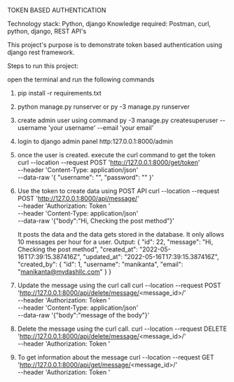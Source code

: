 TOKEN BASED AUTHENTICATION

Technology stack: Python, django
Knowledge required: Postman, curl, python, django, REST API's

This project's purpose is to demonstrate token based authentication using django rest framework.

Steps to run this project:

open the terminal and run the following commands
1. pip install -r requirements.txt
2. python manage.py runserver or py -3 manage.py runserver
3. create admin user using command py -3 manage.py createsuperuser --username 'your username' --email 'your email'
4. login to django admin panel http:127.0.0.1:8000/admin
5. once the user is created. execute the curl command to get the token
        curl --location --request POST 'http://127.0.0.1:8000/get/token' \
        --header 'Content-Type: application/json' \
        --data-raw '{
            "username": 
                "<username>",
            "password": 
                "<password>"
        }'
6. Use the token to create data using POST API
        curl --location --request POST 'http://127.0.0.1:8000/api/message/' \
        --header 'Authorization: Token <token>' \
        --header 'Content-Type: application/json' \
        --data-raw '{"body":"Hi, Checking the post method"}'

    It posts the data and the data gets stored in the database. It only allows 10 messages per hour for a user.
    Output:
        {
            "id": 22,
            "message": "Hi, Checking the post method",
            "created_at": "2022-05-16T17:39:15.387416Z",
            "updated_at": "2022-05-16T17:39:15.387416Z",
            "created_by": {
                "id": 1,
                "username": "manikanta",
                "email": "manikanta@mydashllc.com"
            }
        }

7. Update the message using the curl call
        curl --location --request POST 'http://127.0.0.1:8000/api/delete/message/<message_id>/' \
        --header 'Authorization: Token <token>' \
        --header 'Content-Type: application/json' \
        --data-raw '{"body":"message of the body"}'

8. Delete the message using the curl call.
        curl --location --request DELETE 'http://127.0.0.1:8000/api/delete/message/<message_id>/' \
        --header 'Authorization: Token <token>'

9. To get information about the message
        curl --location --request GET 'http://127.0.0.1:8000/api/get/message/<message_id>/' \
        --header 'Authorization: Token <token>'
